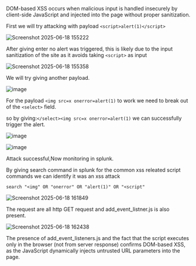 DOM-based XSS occurs when malicious input is handled insecurely by client-side JavaScript and injected into the page without proper sanitization.

First we will try attacking with payload `<script>alert(1)</script>`

![Screenshot 2025-06-18 155222](https://github.com/user-attachments/assets/097b899a-7cfd-43dd-9a4d-350a7b1e9b7a)

After giving enter no alert was triggered, this is likely due to the input sanitization of the site as it avoids taking `<script>` as input

![Screenshot 2025-06-18 155358](https://github.com/user-attachments/assets/abbce36d-5e3a-4d64-8374-ddccf1f899cc)

We will try giving another payload.

![image](https://github.com/user-attachments/assets/7cb50328-f807-4107-b3b2-247c42b25239)

For the payload `<img src=x onerror=alert(1)` to work we need to break out of the `<select>` field.

so by giving:`</select><img src=x onerror=alert(1)` we can successfully trigger the alert.

![image](https://github.com/user-attachments/assets/c539dff0-12c7-4881-ac0d-01329719cac4)

![image](https://github.com/user-attachments/assets/d02924a1-cb8e-4337-9398-6565aa6b4b7e)

Attack successful,Now monitoring in splunk.

By giving search command in splunk for the common xss releated script commands we can identify it was an xss attack

`search "<img" OR "onerror" OR "alert(1)" OR "<script" `

![Screenshot 2025-06-18 161849](https://github.com/user-attachments/assets/7629a7fb-06ca-4257-a19b-0c68bb354865)


The request are all http GET request and add_event_listner.js is also present.


![Screenshot 2025-06-18 162438](https://github.com/user-attachments/assets/6af107e9-eef3-45fe-9ff8-200628e4d685)


The presence of add_event_listeners.js and the fact that the script executes only in the browser (not from server response) confirms DOM-based XSS, as the JavaScript dynamically injects untrusted URL parameters into the page.
